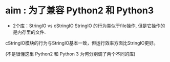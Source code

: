 # aim : 为了兼容 Python2 和 Python3

- 2个库：StringIO vs cStringIO StringIO 的行为类似于file操作, 但是它操作的是内存里的文件.

cStringIO模块的行为与StringIO基本一致，但运行效率方面比StringIO更好。

(不是很懂这里 Python2 和 Python 3 为何分别调了两个不同的库)
